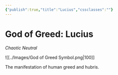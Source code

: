 ```yaml
---
{"publish":true,"title":"Lucius","cssclasses":""}
---
```


# God of Greed: Lucius
*Chaotic Neutral*

![[../Images/God of Greed Symbol.png|100]]

The manifestation of human greed and hubris.
